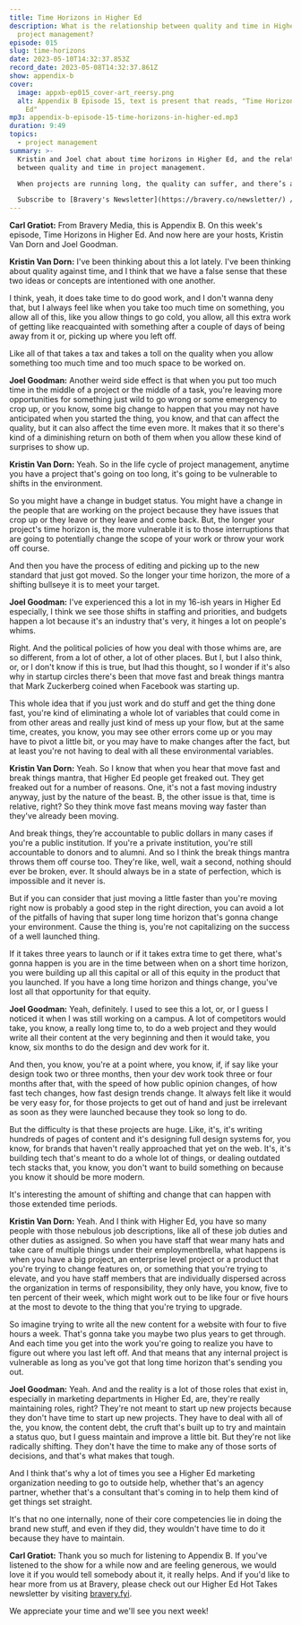 ```yaml
---
title: Time Horizons in Higher Ed
description: What is the relationship between quality and time in Higher Ed
  project management?
episode: 015
slug: time-horizons
date: 2023-05-10T14:32:37.853Z
record_date: 2023-05-08T14:32:37.861Z
show: appendix-b
cover:
  image: appxb-ep015_cover-art_reersy.png
  alt: Appendix B Episode 15, text is present that reads, "Time Horizons in Higher
    Ed"
mp3: appendix-b-episode-15-time-horizons-in-higher-ed.mp3
duration: 9:49
topics:
  - project management
summary: >-
  Kristin and Joel chat about time horizons in Higher Ed, and the relationship
  between quality and time in project management. 

  When projects are running long, the quality can suffer, and there’s an increased risk of random events and changes to the environment. Sometimes moving faster can help eliminate these pitfalls altogether.

  Subscribe to [Bravery's Newsletter](https://bravery.co/newsletter/) / [Follow Joel](https://www.linkedin.com/in/joelgoodman/) / [Follow Kristin](https://www.linkedin.com/in/kristinvandorn/) / [Follow Bravery on LinkedIn](https://www.linkedin.com/company/bravery-media/)
---
```

**Carl Gratiot:**
From Bravery Media, this is Appendix B. On this week's episode, Time Horizons in Higher Ed. And now here are your hosts, Kristin Van Dorn and Joel Goodman. 

**Kristin Van Dorn:**
I've been thinking about this a lot lately. I've been thinking about quality against time, and I think that we have a false sense that these two ideas or concepts are intentioned with one another.

I think, yeah, it does take time to do good work, and I don't wanna deny that, but I always feel like when you take too much time on something, you allow all of this, like you allow things to go cold, you allow, all this extra work of getting like reacquainted with something after a couple of days of being away from it or, picking up where you left off.

Like all of that takes a tax and takes a toll on the quality when you allow something too much time and too much space to be worked on. 

**Joel Goodman:**
Another weird side effect is that when you put too much time in the middle of a project or the middle of a task, you're leaving more opportunities for something just wild to go wrong or some emergency to crop up, or you know, some big change to happen that you may not have anticipated when you started the thing, you know, and that can affect the quality, but it can also affect the time even more. It makes that it so there's kind of a diminishing return on both of them when you allow these kind of surprises to show up.

**Kristin Van Dorn:**
Yeah. So in the life cycle of project management, anytime you have a project that's going on too long, it's going to be vulnerable to shifts in the environment.

So you might have a change in budget status. You might have a change in the people that are working on the project because they have issues that crop up or they leave or they leave and come back. But, the longer your project's time horizon is, the more vulnerable it is to those interruptions that are going to potentially change the scope of your work or throw your work off course.

And then you have the process of editing and picking up to the new standard that just got moved. So the longer your time horizon, the more of a shifting bullseye it is to meet your target. 

**Joel Goodman:**
I've experienced this a lot in my 16-ish years in Higher Ed especially, I think we see those shifts in staffing and priorities, and budgets happen a lot because it's an industry that's very, it hinges a lot on people's whims.

Right. And the political policies of how you deal with those whims are, are so different, from a lot of other, a lot of other places. But I, but I also think, or, or I don't know if this is true, but Ihad this thought, so I wonder if it's also why in startup circles there's been that move fast and break things mantra that Mark Zuckerberg coined when Facebook was starting up.

This whole idea that if you just work and do stuff and get the thing done fast, you're kind of eliminating a whole lot of variables that could come in from other areas and really just kind of mess up your flow, but at the same time, creates, you know, you may see other errors come up or you may have to pivot a little bit, or you may have to make changes after the fact, but at least you're not having to deal with all these environmental variables.

**Kristin Van Dorn:**
Yeah. So I know that when you hear that move fast and break things mantra, that Higher Ed people get freaked out. They get freaked out for a number of reasons. One, it's not a fast moving industry anyway, just by the nature of the beast. B, the other issue is that, time is relative, right? So they think move fast means moving way faster than they've already been moving. 

And break things, they’re accountable to public dollars in many cases if you're a public institution. If you're a private institution, you're still accountable to donors and to alumni. And so I think the break things mantra throws them off course too. They're like, well, wait a second, nothing should ever be broken, ever. It should always be in a state of perfection, which is impossible and it never is.

But if you can consider that just moving a little faster than you're moving right now is probably a good step in the right direction, you can avoid a lot of the pitfalls of having that super long time horizon that's gonna change your environment. Cause the thing is, you're not capitalizing on the success of a well launched thing.

If it takes three years to launch or if it takes extra time to get there, what's gonna happen is you are in the time between when on a short time horizon, you were building up all this capital or all of this equity in the product that you launched. If you have a long time horizon and things change, you've lost all that opportunity for that equity.

**Joel Goodman:**
Yeah, definitely. I used to see this a lot, or, or I guess I noticed it when I was still working on a campus. A lot of competitors would take, you know, a really long time to, to do a web project and they would write all their content at the very beginning and then it would take, you know, six months to do the design and dev work for it.

And then, you know, you're at a point where, you know, if, if say like your design took two or three months, then your dev work took three or four months after that, with the speed of how public opinion changes, of how fast tech changes, how fast design trends change. It always felt like it would be very easy for, for those projects to get out of hand and just be irrelevant as soon as they were launched because they took so long to do.

But the difficulty is that these projects are huge. Like, it's, it's writing hundreds of pages of content and it's designing full design systems for, you know, for brands that haven't really approached that yet on the web. It's, it's building tech that's meant to do a whole lot of things, or dealing outdated tech stacks that, you know, you don't want to build something on because you know it should be more modern.

It's interesting the amount of shifting and change that can happen with those extended time periods. 

**Kristin Van Dorn:**
Yeah. And I think with Higher Ed, you have so many people with those nebulous job descriptions, like all of these job duties and other duties as assigned. So when you have staff that wear many hats and take care of multiple things under their employmentbrella, what happens is when you have a big project, an enterprise level project or a product that you're trying to change features on, or something that you're trying to elevate, and you have staff members that are individually dispersed across the organization in terms of responsibility, they only have, you know, five to ten percent of their week, which might work out to be like four or five hours at the most to devote to the thing that you're trying to upgrade.

So imagine trying to write all the new content for a website with four to five hours a week. That's gonna take you maybe two plus years to get through. And each time you get into the work you're going to realize you have to figure out where you last left off. And that means that any internal project is vulnerable as long as you've got that long time horizon that's sending you out.

**Joel Goodman:**
Yeah. And and the reality is a lot of those roles that exist in, especially in marketing departments in Higher Ed, are, they're really maintaining roles, right? They're not meant to start up new projects because they don't have time to start up new projects. They have to deal with all of the, you know, the content debt, the cruft that's built up to try and maintain a status quo, but I guess maintain and improve a little bit. But they're not like radically shifting. They don't have the time to make any of those sorts of decisions, and that's what makes that tough. 

And I think that's why a lot of times you see a Higher Ed marketing organization needing to go to outside help, whether that's an agency partner, whether that's a consultant that's coming in to help them kind of get things set straight.

It's that no one internally, none of their core competencies lie in doing the brand new stuff, and even if they did, they wouldn't have time to do it because they have to maintain.

**Carl Gratiot:**
Thank you so much for listening to Appendix B. If you've listened to the show for a while now and are feeling generous, we would love it if you would tell somebody about it, it really helps. And if you'd like to hear more from us at Bravery, please check out our Higher Ed Hot Takes newsletter by visiting [bravery.fyi](https://bravery.co/newsletter/).

We appreciate your time and we'll see you next week!